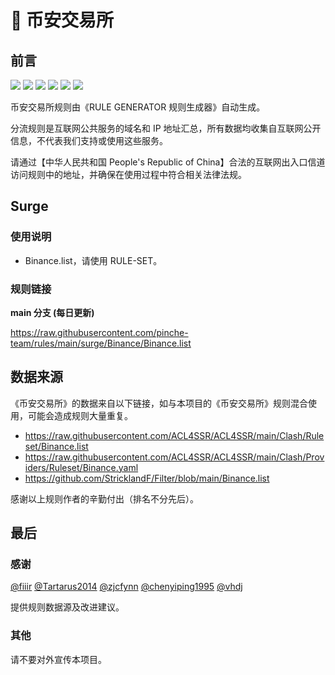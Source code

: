# 🧸 币安交易所

## 前言

![](https://shields.io/badge/-移除重复规则-ff69b4) ![](https://shields.io/badge/-DOMAIN与DOMAIN--SUFFIX合并-green) ![](https://shields.io/badge/-DOMAIN--SUFFIX间合并-critical) ![](https://shields.io/badge/-DOMAIN与DOMAIN--KEYWORD合并-9cf) ![](https://shields.io/badge/-DOMAIN--SUFFIX与DOMAIN--KEYWORD合并-blue) ![](<https://shields.io/badge/-IP--CIDR(6)合并-blueviolet>)

币安交易所规则由《RULE GENERATOR 规则生成器》自动生成。

分流规则是互联网公共服务的域名和 IP 地址汇总，所有数据均收集自互联网公开信息，不代表我们支持或使用这些服务。

请通过【中华人民共和国 People's Republic of China】合法的互联网出入口信道访问规则中的地址，并确保在使用过程中符合相关法律法规。

## Surge

### 使用说明

- Binance.list，请使用 RULE-SET。

### 规则链接

**main 分支 (每日更新)**

https://raw.githubusercontent.com/pinche-team/rules/main/surge/Binance/Binance.list

## 数据来源

《币安交易所》的数据来自以下链接，如与本项目的《币安交易所》规则混合使用，可能会造成规则大量重复。

- https://raw.githubusercontent.com/ACL4SSR/ACL4SSR/main/Clash/Ruleset/Binance.list
- https://raw.githubusercontent.com/ACL4SSR/ACL4SSR/main/Clash/Providers/Ruleset/Binance.yaml
- https://github.com/StricklandF/Filter/blob/main/Binance.list

感谢以上规则作者的辛勤付出（排名不分先后）。

## 最后

### 感谢

[@fiiir](https://github.com/fiiir) [@Tartarus2014](https://github.com/Tartarus2014) [@zjcfynn](https://github.com/zjcfynn) [@chenyiping1995](https://github.com/chenyiping1995) [@vhdj](https://github.com/vhdj)

提供规则数据源及改进建议。

### 其他

请不要对外宣传本项目。
